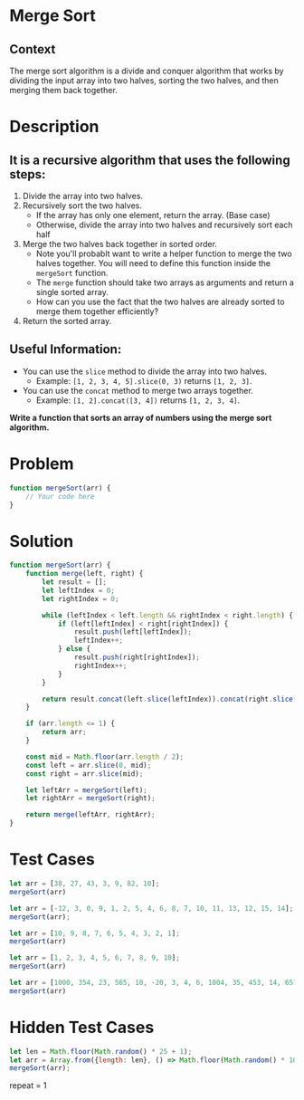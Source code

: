 # Merge Sort

## Context

The merge sort algorithm is a divide and conquer algorithm that works by dividing the input array into two halves,
sorting the two halves, and then merging them back together.

# Description

## It is a recursive algorithm that uses the following steps:

1. Divide the array into two halves.
2. Recursively sort the two halves.
    - If the array has only one element, return the array. (Base case)
    - Otherwise, divide the array into two halves and recursively sort each half
3. Merge the two halves back together in sorted order.
    - Note you'll probablt want to write a helper function to merge the two halves together.
      You will need to define this function inside the `mergeSort` function.
    - The `merge` function should take two arrays as arguments and return a single sorted array.
    - How can you use the fact that the two halves are already sorted to merge them together efficiently?
4. Return the sorted array.

## Useful Information:

- You can use the `slice` method to divide the array into two halves.
    - Example: `[1, 2, 3, 4, 5].slice(0, 3)` returns `[1, 2, 3]`.
- You can use the `concat` method to merge two arrays together.
    - Example: `[1, 2].concat([3, 4])` returns `[1, 2, 3, 4]`.

<p>

**Write a function that sorts an array of numbers using the merge sort algorithm.**

# Problem

```javascript
function mergeSort(arr) {
    // Your code here
}
```

# Solution

```javascript
function mergeSort(arr) {
    function merge(left, right) {
        let result = [];
        let leftIndex = 0;
        let rightIndex = 0;

        while (leftIndex < left.length && rightIndex < right.length) {
            if (left[leftIndex] < right[rightIndex]) {
                result.push(left[leftIndex]);
                leftIndex++;
            } else {
                result.push(right[rightIndex]);
                rightIndex++;
            }
        }

        return result.concat(left.slice(leftIndex)).concat(right.slice(rightIndex));
    }

    if (arr.length <= 1) {
        return arr;
    }

    const mid = Math.floor(arr.length / 2);
    const left = arr.slice(0, mid);
    const right = arr.slice(mid);

    let leftArr = mergeSort(left);
    let rightArr = mergeSort(right);

    return merge(leftArr, rightArr);
}
```

# Test Cases

```javascript
let arr = [38, 27, 43, 3, 9, 82, 10];
mergeSort(arr)
```

```javascript
let arr = [-12, 3, 0, 9, 1, 2, 5, 4, 6, 8, 7, 10, 11, 13, 12, 15, 14];
mergeSort(arr);
```

```javascript
let arr = [10, 9, 8, 7, 6, 5, 4, 3, 2, 1];
mergeSort(arr)
```

```javascript
let arr = [1, 2, 3, 4, 5, 6, 7, 8, 9, 10];
mergeSort(arr)
```

```javascript
let arr = [1000, 354, 23, 565, 10, -20, 3, 4, 6, 1004, 35, 453, 14, 657];
mergeSort(arr)
```

# Hidden Test Cases

```javascript
let len = Math.floor(Math.random() * 25 + 1);
let arr = Array.from({length: len}, () => Math.floor(Math.random() * 1000));
mergeSort(arr);
```

repeat = 1